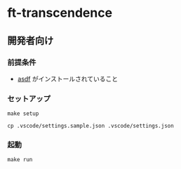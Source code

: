 # ft-transcendence

## 開発者向け

### 前提条件
- [asdf](https://asdf-vm.com/ja-jp/) がインストールされていること

### セットアップ

```
make setup
```

```
cp .vscode/settings.sample.json .vscode/settings.json
```

### 起動

```
make run
```
